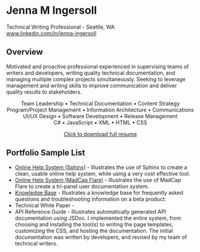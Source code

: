 # Jenna M Ingersoll
Technical Writing Professional - Seattle, WA<br />
www.linkedin.com/in/jenna-ingersoll 

## Overview

Motivated and proactive professional experienced in supervising teams of writers and developers, writing quality technical documentation, and managing multiple complex projects simultaneously. Seeking to leverage management and writing skills to improve communication and deliver quality results to stakeholders.

<p style="text-align:center;">
Team Leadership • Technical Documentation • Content Strategy <br />
Program/Project Management • Information Architecture • Communications <br />
UI/UX Design • Software Development • Release Management <br />
C# • JavaScript • XML • HTML • CSS</p>

<p style="text-align:center;"><a href="https://drive.google.com/open?id=0B8WUv5172EuCQndhVzQzY1hQcWxfdmpORG1xMWhjZUM3TmxB">Click to download full resume</a></p>

## Portfolio Sample List

* [Online Help System (Sphinx)](sphinx/overview.md) - Illustrates the use of Sphinx to create a clean, usable online help system, while using a very cost effective tool. 
* [Online Help System (MadCap Flare)](flare/overview.md) - Illustrates the use of MadCap Flare to create a tri-panel user documentation system.
* [Knowledge Base](kb/overview.md) - Illustrates a knowledge base for frequently asked questions and troubleshooting information on a beta product.
* Technical White Paper - 
* API Reference Guide - Illustrates automatically generated API documentation using JSDoc. I implemented the entire system, from choosing and installing the tool(s) to writing the page templates, customizing the CSS, and hosting the documentation. The initial documentation was written by developers, and revised by my team of technical writers.
